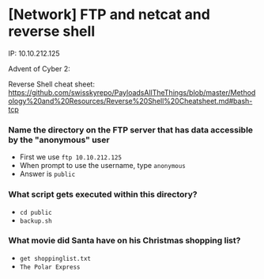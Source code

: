 # [Network] FTP and netcat and reverse shell

IP: 10.10.212.125

Advent of Cyber 2: 

Reverse Shell cheat sheet: https://github.com/swisskyrepo/PayloadsAllTheThings/blob/master/Methodology%20and%20Resources/Reverse%20Shell%20Cheatsheet.md#bash-tcp

### Name the directory on the FTP server that has data accessible by the "anonymous" user
- First we use `ftp 10.10.212.125`
- When prompt to use the username, type `anonymous`
- Answer is `public`

### What script gets executed within this directory?
- `cd public`
- `backup.sh`

### What movie did Santa have on his Christmas shopping list?
- `get shoppinglist.txt`
- `The Polar Express`
